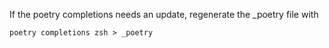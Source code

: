 If the poetry completions needs an update, regenerate the _poetry file with

```
poetry completions zsh > _poetry
```

